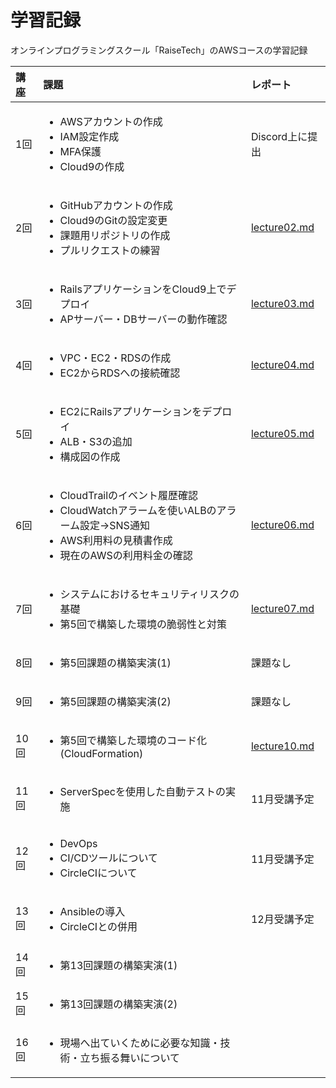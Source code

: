 # 学習記録
オンラインプログラミングスクール「RaiseTech」のAWSコースの学習記録

|講座|課題|レポート|
|:---|:---|:---|
|1回|<ul><li>AWSアカウントの作成<li>IAM設定作成<li>MFA保護<li>Cloud9の作成|Discord上に提出|
|2回|<ul><li>GitHubアカウントの作成<li>Cloud9のGitの設定変更<li>課題用リポジトリの作成<li>プルリクエストの練習|[lecture02.md](lecture02.md)|
|3回|<ul><li>RailsアプリケーションをCloud9上でデプロイ<li>APサーバー・DBサーバーの動作確認|[lecture03.md](lecture03.md)|
|4回|<ul><li>VPC・EC2・RDSの作成<li>EC2からRDSへの接続確認|[lecture04.md](lecture04.md)|
|5回|<ul><li>EC2にRailsアプリケーションをデプロイ<li>ALB・S3の追加<li>構成図の作成|[lecture05.md](lecture05.md)|
|6回|<ul><li>CloudTrailのイベント履歴確認<li>CloudWatchアラームを使いALBのアラーム設定→SNS通知<li>AWS利用料の見積書作成<li>現在のAWSの利用料金の確認|[lecture06.md](lecture06.md)|
|7回|<ul><li>システムにおけるセキュリティリスクの基礎<li>第5回で構築した環境の脆弱性と対策|[lecture07.md](lecture07.md)|
|8回|<ul><li>第5回課題の構築実演(1)|課題なし|
|9回|<ul><li>第5回課題の構築実演(2)|課題なし|
|10回|<ul><li>第5回で構築した環境のコード化(CloudFormation)|[lecture10.md](lecture10.md)|
|11回|<ul><li>ServerSpecを使用した自動テストの実施|11月受講予定|
|12回|<ul><li>DevOps<li>CI/CDツールについて<li>CircleCIについて|11月受講予定|
|13回|<ul><li>Ansibleの導入<li>CircleCIとの併用|12月受講予定|
|14回|<ul><li>第13回課題の構築実演(1)||
|15回|<ul><li>第13回課題の構築実演(2)||
|16回|<ul><li>現場へ出ていくために必要な知識・技術・立ち振る舞いについて||
